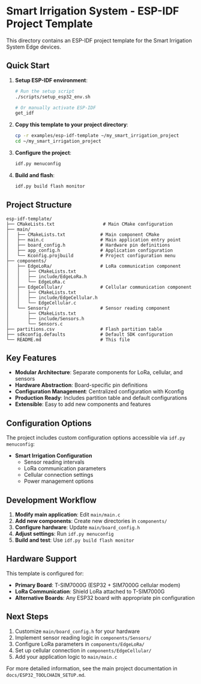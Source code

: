 # Smart Irrigation System - ESP-IDF Project Template

This directory contains an ESP-IDF project template for the Smart Irrigation System Edge devices.

## Quick Start

1. **Setup ESP-IDF environment**:
   ```bash
   # Run the setup script
   ./scripts/setup_esp32_env.sh
   
   # Or manually activate ESP-IDF
   get_idf
   ```

2. **Copy this template to your project directory**:
   ```bash
   cp -r examples/esp-idf-template ~/my_smart_irrigation_project
   cd ~/my_smart_irrigation_project
   ```

3. **Configure the project**:
   ```bash
   idf.py menuconfig
   ```

4. **Build and flash**:
   ```bash
   idf.py build flash monitor
   ```

## Project Structure

```
esp-idf-template/
├── CMakeLists.txt                  # Main CMake configuration
├── main/
│   ├── CMakeLists.txt             # Main component CMake
│   ├── main.c                     # Main application entry point
│   ├── board_config.h             # Hardware pin definitions
│   ├── app_config.h               # Application configuration
│   └── Kconfig.projbuild          # Project configuration menu
├── components/
│   ├── EdgeLoRa/                  # LoRa communication component
│   │   ├── CMakeLists.txt
│   │   ├── include/EdgeLoRa.h
│   │   └── EdgeLoRa.c
│   ├── EdgeCellular/              # Cellular communication component
│   │   ├── CMakeLists.txt
│   │   ├── include/EdgeCellular.h
│   │   └── EdgeCellular.c
│   └── Sensors/                   # Sensor reading component
│       ├── CMakeLists.txt
│       ├── include/Sensors.h
│       └── Sensors.c
├── partitions.csv                 # Flash partition table
├── sdkconfig.defaults             # Default SDK configuration
└── README.md                      # This file
```

## Key Features

- **Modular Architecture**: Separate components for LoRa, cellular, and sensors
- **Hardware Abstraction**: Board-specific pin definitions
- **Configuration Management**: Centralized configuration with Kconfig
- **Production Ready**: Includes partition table and default configurations
- **Extensible**: Easy to add new components and features

## Configuration Options

The project includes custom configuration options accessible via `idf.py menuconfig`:

- **Smart Irrigation Configuration**
  - Sensor reading intervals
  - LoRa communication parameters
  - Cellular connection settings
  - Power management options

## Development Workflow

1. **Modify main application**: Edit `main/main.c`
2. **Add new components**: Create new directories in `components/`
3. **Configure hardware**: Update `main/board_config.h`
4. **Adjust settings**: Run `idf.py menuconfig`
5. **Build and test**: Use `idf.py build flash monitor`

## Hardware Support

This template is configured for:
- **Primary Board**: T-SIM7000G (ESP32 + SIM7000G cellular modem)
- **LoRa Communication**: Shield LoRa attached to T-SIM7000G
- **Alternative Boards**: Any ESP32 board with appropriate pin configuration

## Next Steps

1. Customize `main/board_config.h` for your hardware
2. Implement sensor reading logic in `components/Sensors/`
3. Configure LoRa parameters in `components/EdgeLoRa/`
4. Set up cellular connection in `components/EdgeCellular/`
5. Add your application logic to `main/main.c`

For more detailed information, see the main project documentation in `docs/ESP32_TOOLCHAIN_SETUP.md`.
